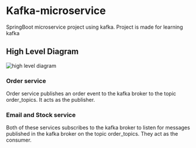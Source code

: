 # Kafka-microservice
SpringBoot microservice project using kafka. Project is made for learning kafka

## High Level Diagram
![high level diagram](https://github.com/Abhinav2011/Kafka-microservice/assets/62784600/0e8b904e-0074-4528-812b-7a2272d392ef)

### Order service
Order service publishes an order event to the kafka broker to the topic order_topics. It acts as the publisher.

### Email and Stock service
Both of these services subscribes to the kafka broker to listen for messages published in the kafka broker on the topic order_topics. They act as the consumer. 
